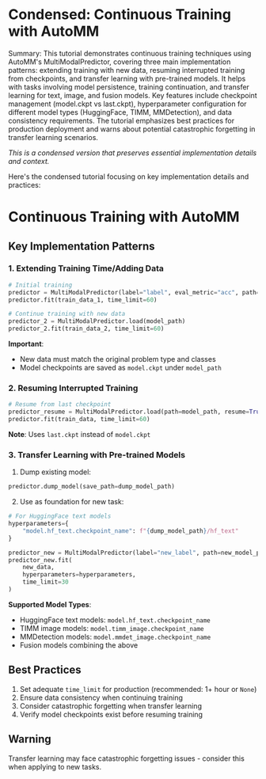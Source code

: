 # Condensed: Continuous Training with AutoMM

Summary: This tutorial demonstrates continuous training techniques using AutoMM's MultiModalPredictor, covering three main implementation patterns: extending training with new data, resuming interrupted training from checkpoints, and transfer learning with pre-trained models. It helps with tasks involving model persistence, training continuation, and transfer learning for text, image, and fusion models. Key features include checkpoint management (model.ckpt vs last.ckpt), hyperparameter configuration for different model types (HuggingFace, TIMM, MMDetection), and data consistency requirements. The tutorial emphasizes best practices for production deployment and warns about potential catastrophic forgetting in transfer learning scenarios.

*This is a condensed version that preserves essential implementation details and context.*

Here's the condensed tutorial focusing on key implementation details and practices:

# Continuous Training with AutoMM

## Key Implementation Patterns

### 1. Extending Training Time/Adding Data
```python
# Initial training
predictor = MultiModalPredictor(label="label", eval_metric="acc", path=model_path)
predictor.fit(train_data_1, time_limit=60)

# Continue training with new data
predictor_2 = MultiModalPredictor.load(model_path)
predictor_2.fit(train_data_2, time_limit=60)
```

**Important**: 
- New data must match the original problem type and classes
- Model checkpoints are saved as `model.ckpt` under `model_path`

### 2. Resuming Interrupted Training
```python
# Resume from last checkpoint
predictor_resume = MultiModalPredictor.load(path=model_path, resume=True)
predictor.fit(train_data, time_limit=60)
```

**Note**: Uses `last.ckpt` instead of `model.ckpt`

### 3. Transfer Learning with Pre-trained Models

1. Dump existing model:
```python
predictor.dump_model(save_path=dump_model_path)
```

2. Use as foundation for new task:
```python
# For HuggingFace text models
hyperparameters={
    "model.hf_text.checkpoint_name": f"{dump_model_path}/hf_text"
}

predictor_new = MultiModalPredictor(label="new_label", path=new_model_path)
predictor_new.fit(
    new_data, 
    hyperparameters=hyperparameters,
    time_limit=30
)
```

**Supported Model Types**:
- HuggingFace text models: `model.hf_text.checkpoint_name`
- TIMM image models: `model.timm_image.checkpoint_name`
- MMDetection models: `model.mmdet_image.checkpoint_name`
- Fusion models combining the above

## Best Practices
1. Set adequate `time_limit` for production (recommended: 1+ hour or `None`)
2. Ensure data consistency when continuing training
3. Consider catastrophic forgetting when transfer learning
4. Verify model checkpoints exist before resuming training

## Warning
Transfer learning may face catastrophic forgetting issues - consider this when applying to new tasks.